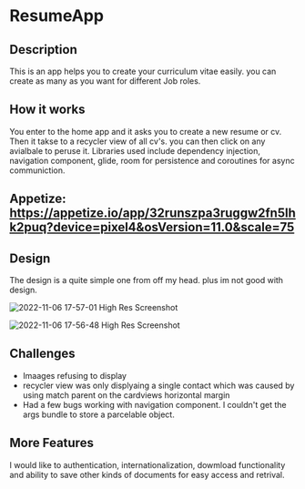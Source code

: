 # ResumeApp
## Description
This is an app helps you to create your curriculum vitae easily. you can create as many as you want for different Job roles.
 
## How it works
You enter to the home app and it asks you to create a new resume or cv. Then it takse to a recycler view of all cv's. you can then click on 
any avialbale to peruse it. Libraries used include dependency injection, navigation component, glide, room for persistence and coroutines for async communiction.

## Appetize: https://appetize.io/app/32runszpa3ruggw2fn5lhk2puq?device=pixel4&osVersion=11.0&scale=75 

## Design 
The design is a quite simple one from off my head. plus im not good with design.

![2022-11-06 17-57-01 High Res Screenshot](https://user-images.githubusercontent.com/47243793/200184076-ee41ffd6-0a30-457f-92e5-62813eb6fd54.png)

![2022-11-06 17-56-48 High Res Screenshot](https://user-images.githubusercontent.com/47243793/200184146-caa13dd2-b413-468d-99fc-28fd3a0f1bf2.png)

## Challenges
- Imaages refusing to display
- recycler view was only displyaing a single contact which was caused by using match parent on the cardviews horizontal margin
- Had a few bugs working with navigation component. I couldn't get the args bundle to store a parcelable object.

## More Features

I would like to authentication, internationalization, dowmload functionality and ability to save other kinds of documents for easy access and retrival.


